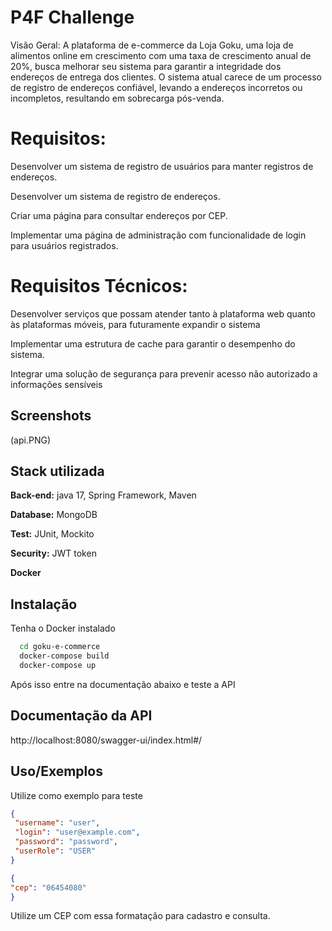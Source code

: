 
# P4F Challenge

Visão Geral: A plataforma de e-commerce da Loja Goku, uma loja de alimentos online em crescimento com uma taxa de crescimento anual de 20%, busca melhorar seu sistema para garantir a integridade dos endereços de entrega dos clientes. O sistema atual carece de um processo de registro de endereços confiável, levando a endereços incorretos ou incompletos, resultando em sobrecarga pós-venda.

# Requisitos:

Desenvolver um sistema de registro de usuários para manter registros de endereços.

Desenvolver um sistema de registro de endereços.

Criar uma página para consultar endereços por CEP.

Implementar uma página de administração com funcionalidade de login para usuários registrados.

# Requisitos Técnicos:

Desenvolver serviços que possam atender tanto à plataforma web quanto às plataformas móveis, para futuramente expandir o sistema

Implementar uma estrutura de cache para garantir o desempenho do sistema.

Integrar uma solução de segurança para prevenir acesso não autorizado a informações sensíveis



## Screenshots

(api.PNG)


## Stack utilizada


**Back-end:** java 17, Spring Framework, Maven

**Database:** MongoDB

**Test:** JUnit, Mockito

**Security:** JWT token

**Docker**


## Instalação

Tenha o Docker instalado

```bash
  cd goku-e-commerce
  docker-compose build
  docker-compose up
```
Após isso entre na documentação abaixo e teste a API
## Documentação da API

http://localhost:8080/swagger-ui/index.html#/

## Uso/Exemplos
Utilize como exemplo para teste
```JSON
{
 "username": "user",
 "login": "user@example.com",
 "password": "password",
 "userRole": "USER"
}

{
"cep": "06454080"
}
```
Utilize um CEP com essa formatação para cadastro e consulta.

